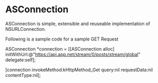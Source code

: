 # ASConnection
ASConnection is simple, extensible and reuseable implementation of NSURLConnection.

Following is a sample code for a sample GET Request

ASConnection *connection = [[ASConnection alloc] initWithUrl:@"https://api.app.net/stream/0/posts/stream/global" delegate:self];

[connection invokeMethod:kHttpMethod_Get query:nil requestData:nil contentType:nil];
